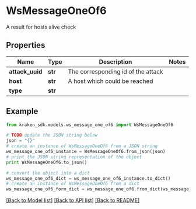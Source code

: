 # WsMessageOneOf6

A result for hosts alive check

## Properties
Name | Type | Description | Notes
------------ | ------------- | ------------- | -------------
**attack_uuid** | **str** | The corresponding id of the attack | 
**host** | **str** | A host which could be reached | 
**type** | **str** |  | 

## Example

```python
from kraken_sdk.models.ws_message_one_of6 import WsMessageOneOf6

# TODO update the JSON string below
json = "{}"
# create an instance of WsMessageOneOf6 from a JSON string
ws_message_one_of6_instance = WsMessageOneOf6.from_json(json)
# print the JSON string representation of the object
print WsMessageOneOf6.to_json()

# convert the object into a dict
ws_message_one_of6_dict = ws_message_one_of6_instance.to_dict()
# create an instance of WsMessageOneOf6 from a dict
ws_message_one_of6_form_dict = ws_message_one_of6.from_dict(ws_message_one_of6_dict)
```
[[Back to Model list]](../README.md#documentation-for-models) [[Back to API list]](../README.md#documentation-for-api-endpoints) [[Back to README]](../README.md)


